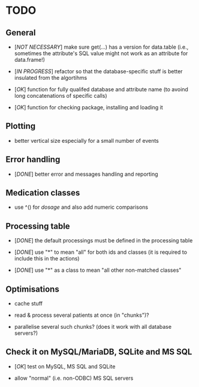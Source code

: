 # TODO
  
  
## General

  - [*NOT NECESSARY*] make sure get(...) has a version for data.table (i.e., sometimes the attribute's SQL value might not work as an attribute for data.frame!)
  
  - [*IN PROGRESS*] refactor so that the database-specific stuff is better insulated from the algortihms
  
  - [*OK*] function for fully qualifed database and attribute name (to avoind long concatenations of specific calls)
  
  - [*OK*] function for checking package, installing and loading it
  
  
## Plotting

  - better vertical size especially for a small number of events

  
## Error handling

  - [*DONE*] better error and messages handling and reporting
  
  
## Medication classes

  - use ^() for *dosage* and also add numeric comparisons


## Processing table

  - [*DONE*] the default processings must be defined in the processing table
  
  - [*DONE*] use "*" to mean "all" for both ids and classes (it is required to include this in the actions)
  
  - [*DONE*] use "*" as a class to mean "all other non-matched classes"
  

## Optimisations

  - cache stuff
  
  - read & process several patients at once (in "chunks")?
  
  - parallelise several such chunks? (does it work with all database servers?)


## Check it on MySQL/MariaDB, SQLite and MS SQL

  - [*OK*] test on MySQL, MS SQL and SQLite

  - allow "normal" (i.e. non-ODBC) MS SQL servers
  
  
